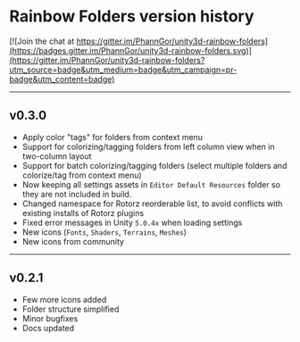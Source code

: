 # Rainbow Folders version history

[![Join the chat at https://gitter.im/PhannGor/unity3d-rainbow-folders](https://badges.gitter.im/PhannGor/unity3d-rainbow-folders.svg)](https://gitter.im/PhannGor/unity3d-rainbow-folders?utm_source=badge&utm_medium=badge&utm_campaign=pr-badge&utm_content=badge)

---

## v0.3.0

+ Apply color "tags" for folders from context menu
+ Support for colorizing/tagging folders from left column view when in two-column layout
+ Support for batch colorizing/tagging folders (select multiple folders and colorize/tag from context menu)
+ Now keeping all settings assets in `Editor Default Resources` folder so they are not included in build.
+ Changed namespace for Rotorz reorderable list, to avoid conflicts with existing installs of Rotorz plugins
+ Fixed error messages in Unity `5.0.4x` when loading settings
+ New icons (`Fonts`, `Shaders`, `Terrains`, `Meshes`)
+ New icons from community

---

## v0.2.1

+ Few more icons added
+ Folder structure simplified
+ Minor bugfixes
+ Docs updated
